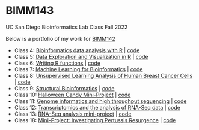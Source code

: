# BIMM143
UC San Diego Bioinformatics Lab Class Fall 2022

Below is a portfolio of my work for [BIMM142](https://bioboot.github.io/bimm143_F22/)

- Class 4: [Bioinformatics data analysis with R](https://github.com/airamesh/BIMM143/tree/main/class04) | [code](https://github.com/airamesh/BIMM143/blob/main/class04/class04.pdf)
- Class 5: [Data Exploration and Visualization in R](https://github.com/airamesh/BIMM143/tree/main/class05) | [code](https://github.com/airamesh/BIMM143/blob/main/class05/class05.pdf)
- Class 6: [Writing R functions](https://github.com/airamesh/BIMM143/tree/main/class06) | [code](https://github.com/airamesh/BIMM143/blob/main/class04/class06.pdf)
- Class 7: [Machine Learning for Bioinformatics](https://github.com/airamesh/BIMM143/tree/main/class07) | [code](https://github.com/airamesh/BIMM143/blob/main/class07/class07.pdf)
- Class 8: [Unsupervised Learning Analysis of Human Breast Cancer Cells](https://github.com/airamesh/BIMM143/tree/main/class08) | [code](https://github.com/airamesh/BIMM143/blob/main/class08/class08.pdf)
- Class 9: [Structural Bioinformatics](https://github.com/airamesh/BIMM143/tree/main/class09) | [code](https://github.com/airamesh/BIMM143/blob/main/class09/class09.pdf)
- Class 10: [Halloween Candy Mini-Project](https://github.com/airamesh/BIMM143/tree/main/class10) | [code](https://github.com/airamesh/BIMM143/blob/main/class10/class10.md)
- Class 11: [Genome informatics and high throughput sequencing](https://github.com/airamesh/BIMM143/tree/main/class11) | [code](https://github.com/airamesh/BIMM143/blob/main/class11/class11.pdf)
- Class 12: [Transcriptomics and the analysis of RNA-Seq data](https://github.com/airamesh/BIMM143/tree/main/class12) | [code](https://github.com/airamesh/BIMM143/blob/main/class12/class12.pdf)
- Class 13: [RNA-Seq analysis mini-project](https://github.com/airamesh/BIMM143/tree/main/class13) | [code](https://github.com/airamesh/BIMM143/blob/main/class13/class13.pdf)
- Class 18: [Mini-Project: Investigating Pertussis Resurgence](https://github.com/airamesh/BIMM143/tree/main/class18) | [code](https://github.com/airamesh/BIMM143/blob/main/class18/class18.pdf)
